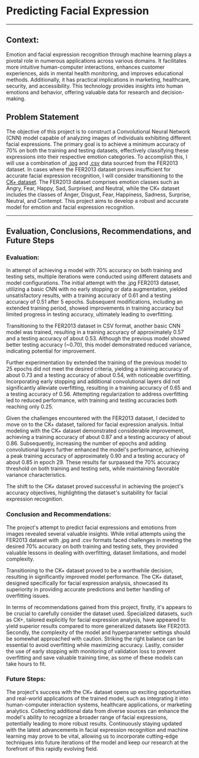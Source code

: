 # Predicting Facial Expression
_________
## Context:

Emotion and facial expression recognition through machine learning plays a pivotal role in numerous applications across various domains. It facilitates more intuitive human-computer interactions, enhances customer experiences, aids in mental health monitoring, and improves educational methods. Additionally, it has practical implications in marketing, healthcare, security, and accessibility. This technology provides insights into human emotions and behavior, offering valuable data for research and decision-making. 

## Problem Statement

The objective of this project is to construct a Convolutional Neural Network (CNN) model capable of analyzing images of individuals exhibiting different facial expressions. The primary goal is to achieve a minimum accuracy of 70% on both the training and testing datasets, effectively classifying these expressions into their respective emotion categories. To accomplish this, I will use a combination of [.jpg](https://www.kaggle.com/datasets/msambare/fer2013) and [.csv](https://www.kaggle.com/datasets/deadskull7/fer2013) data sourced from the FER2013 dataset. In cases where the FER2013 dataset proves insufficient for accurate facial expression recognition, I will consider transitioning to the [CK+ dataset](https://www.kaggle.com/datasets/davilsena/ckdataset). The FER2013 dataset comprises emotion classes such as Angry, Fear, Happy, Sad, Surprised, and Neutral, while the CK+ dataset includes the classes of Anger, Disgust, Fear, Happiness, Sadness, Surprise, Neutral, and Contempt. This project aims to develop a robust and accurate model for emotion and facial expression recognition.
__________________

## Evaluation, Conclusions, Recommendations, and Future Steps

### Evaluation:

In attempt of achieving a model with 70% accuracy on both training and testing sets, multiple iterations were conducted using different datasets and model configurations. The initial attempt with the .jpg FER2013 dataset, utilizing a basic CNN with no early stopping or data augmentation, yielded unsatisfactory results, with a training accuracy of 0.61 and a testing accuracy of 0.51 after 5 epochs. Subsequent modifications, including an extended training period, showed improvements in training accuracy but limited progress in testing accuracy, ultimately leading to overfitting.

Transitioning to the FER2013 dataset in CSV format, another basic CNN model was trained, resulting in a training accuracy of approximately 0.57 and a testing accuracy of about 0.53. Although the previous model showed better testing accuracy (~0.70), this model demonstrated reduced variance, indicating potential for improvement.

Further experimentation by extended the training of the previous model to 25 epochs did not meet the desired criteria, yielding a training accuracy of about 0.73 and a testing accuracy of about 0.54, with noticeable overfitting. Incorporating early stopping and additional convolutional layers did not significantly alleviate overfitting, resulting in a training accuracy of 0.65 and a testing accuracy of 0.56. Attempting regularization to address overfitting led to reduced performance, with training and testing accuracies both reaching only 0.25.

Given the challenges encountered with the FER2013 dataset, I decided to move on to the CK+ dataset, tailored for facial expression analysis. Initial modeling with the CK+ dataset demonstrated considerable improvement, achieving a training accuracy of about 0.87 and a testing accuracy of about 0.86. Subsequently, increasing the number of epochs and adding convolutional layers further enhanced the model's performance, achieving a peak training accuracy of approximately 0.90 and a testing accuracy of about 0.85 in epoch 29. These results far surpassed the 70% accuracy threshold on both training and testing sets, while maintaining favorable variance characteristics.

The shift to the CK+ dataset proved successful in achieving the project's accuracy objectives, highlighting the dataset's suitability for facial expression recognition.


### Conclusion and Recommendations:

The project's attempt to predict facial expressions and emotions from images revealed several valuable insights. While initial attempts using the FER2013 dataset with .jpg and .csv formats faced challenges in meeting the desired 70% accuracy on both training and testing sets, they provided valuable lessons in dealing with overfitting, dataset limitations, and model complexity.

Transitioning to the CK+ dataset proved to be a worthwhile decision, resulting in significantly improved model performance. The CK+ dataset, designed specifically for facial expression analysis, showcased its superiority in providing accurate predictions and better handling of overfitting issues.

In terms of recommendations gained from this project, firstly, it's appears to be crucial to carefully consider the dataset used. Specialized datasets, such as CK+, tailored explicitly for facial expression analysis, have appeared to yield superior results compared to more generalized datasets like FER2013. Secondly, the complexity of the model and hyperparameter settings should be somewhat approached with caution. Striking the right balance can be essential to avoid overfitting while maximizing accuracy. Lastly, consider the use of early stopping with monitoring of validation loss to prevent overfitting and save valuable training time, as some of these models can take hours to fit.

### Future Steps:

The project's success with the CK+ dataset opens up exciting opportunities and real-world applications of the trained model, such as integrating it into human-computer interaction systems, healthcare applications, or marketing analytics. Collecting additional data from diverse sources can enhance the model's ability to recognize a broader range of facial expressions, potentially leading to more robust results. Continuously staying updated with the latest advancements in facial expression recognition and machine learning may prove to be vital, allowing us to incorporate cutting-edge techniques into future iterations of the model and keep our research at the forefront of this rapidly evolving field.
